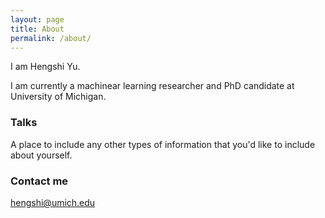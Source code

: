 ```yaml
---
layout: page
title: About
permalink: /about/
---
```


I am Hengshi Yu. 

I am currently a machinear learning researcher and PhD candidate at University of Michigan. 

### Talks

A place to include any other types of information that you'd like to include about yourself.

### Contact me

[hengshi@umich.edu](mailto:hengshi@umich.edu)